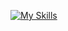 [![My Skills](https://skillicons.dev/icons?i=wordpress,react,redux,ts,js,jest,jquery,threejs,mysql,php,postgres,postman,rabbitmq,html,css,gulp,sass,bootstrap,tailwind,figma,firebase,git,ubuntu,vscode)](https://skillicons.dev)

